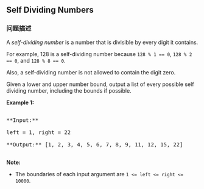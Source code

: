 ## Self Dividing Numbers  
### 问题描述

A *self-dividing number* is a number that is divisible by every digit it contains.



For example, 128 is a self-dividing number because `128 % 1 == 0`, `128 % 2 == 0`, and `128 % 8 == 0`.



Also, a self-dividing number is not allowed to contain the digit zero.



Given a lower and upper number bound, output a list of every possible self dividing number, including the bounds if possible.


**Example 1:**<br />
<pre>
**Input:** 
left = 1, right = 22
**Output:** [1, 2, 3, 4, 5, 6, 7, 8, 9, 11, 12, 15, 22]
</pre>


**Note:**
- The boundaries of each input argument are `1 <= left <= right <= 10000`.

